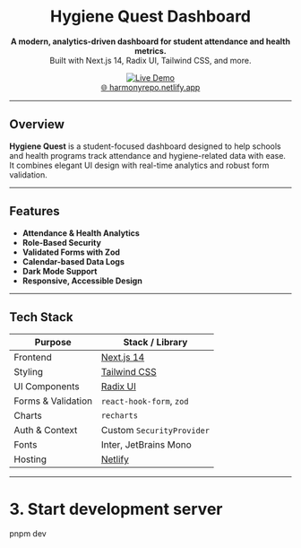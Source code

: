 <h1 align="center"> Hygiene Quest Dashboard</h1>

<p align="center">
  <strong>A modern, analytics-driven dashboard for student attendance and health metrics.</strong><br />
  Built with Next.js 14, Radix UI, Tailwind CSS, and more.
</p>

<p align="center">
  <a href="https://harmonyrepo.netlify.app/" target="_blank">
    <img src="https://img.shields.io/badge/Live%20Demo-Online-blue?style=for-the-badge&logo=vercel" alt="Live Demo" />
  </a>
  <br />
  <a href="https://harmonyrepo.netlify.app/">🌐 harmonyrepo.netlify.app</a>
</p>

---

##  Overview

**Hygiene Quest** is a student-focused dashboard designed to help schools and health programs track attendance and hygiene-related data with ease. It combines elegant UI design with real-time analytics and robust form validation.

---

## Features

-  **Attendance & Health Analytics**
-  **Role-Based Security**
-  **Validated Forms with Zod**
-  **Calendar-based Data Logs**
-  **Dark Mode Support**
-  **Responsive, Accessible Design**

---

##  Tech Stack

| Purpose         | Stack / Library                     |
|------------------|-------------------------------------|
| Frontend         | [Next.js 14](https://nextjs.org/)   |
| Styling          | [Tailwind CSS](https://tailwindcss.com/) |
| UI Components    | [Radix UI](https://www.radix-ui.com/) |
| Forms & Validation | `react-hook-form`, `zod`           |
| Charts           | `recharts`                         |
| Auth & Context   | Custom `SecurityProvider`          |
| Fonts            | Inter, JetBrains Mono              |
| Hosting          | [Netlify](https://netlify.com/)     |

---


# 3. Start development server
pnpm dev

